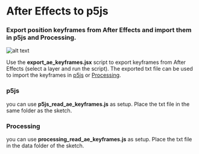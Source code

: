 # After Effects to p5js
### Export position keyframes from After Effects and import them in p5js and Processing.

![alt text](https://github.com/hanswillem/ae_to_p5js_and_processing/blob/master/image.gif)

Use the **export_ae_keyframes.jsx** script to export keyframes from After Effects (select a layer and run the script).
The exported txt file can be used to import the keyframes in [p5js](https://p5js.org) or [Processing](https://processing.org). 

### p5js 
you can use **p5js_read_ae_keyframes.js** as setup. Place the txt file in the same folder as the sketch.

### Processing
you can use **processing_read_ae_keyframes.js** as setup. Place the txt file in the data folder of the sketch.
